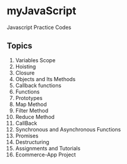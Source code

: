 # myJavaScript
Javascript  Practice Codes

## Topics
1. Variables Scope 
2. Hoisting
3. Closure
4. Objects and Its Methods
5. Callback functions
6. Functions
7. Prototypes
8. Map Method
9. Filter Method
10. Reduce Method
11. CallBack
12. Synchronous and Asynchronous Functions
13. Promises
14. Destructuring
15. Assignments and Tutorials
16. Ecommerce-App Project
